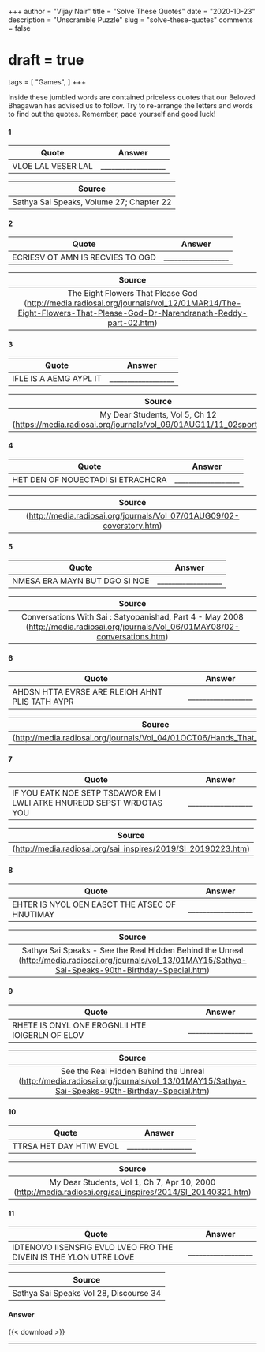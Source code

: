+++
author = "Vijay Nair"
title = "Solve These Quotes"
date = "2020-10-23"
description = "Unscramble Puzzle"
slug = "solve-these-quotes"
comments = false
# draft = true
tags = [
    "Games",
]
+++

Inside these jumbled words are contained priceless quotes that our Beloved Bhagawan has advised us to follow. Try to re-arrange the letters and words to find out the quotes. Remember, pace yourself and good luck! 

#### 1

| Quote         | Answer        |
| ------------- | ------------- |
| VLOE LAL VESER LAL | __________________ |

| Source        |
|:-------------:|
|Sathya Sai Speaks, Volume 27; Chapter 22 |

#### 2

| Quote         | Answer        |
| ------------- | ------------- |
| ECRIESV OT AMN IS RECVIES TO OGD | __________________ |

| Source        |
|:-------------:|
|The Eight Flowers That Please God (http://media.radiosai.org/journals/vol_12/01MAR14/The-Eight-Flowers-That-Please-God-Dr-Narendranath-Reddy-part-02.htm)|

#### 3

| Quote         | Answer        |
| ------------- | ------------- |
| IFLE IS A AEMG AYPL IT | __________________ |

| Source        |
|:-------------:|
|My Dear Students, Vol 5, Ch 12 (https://media.radiosai.org/journals/vol_09/01AUG11/11_02sports_video.htm)|

#### 4

| Quote         | Answer        |
| ------------- | ------------- |
| HET DEN OF NOUECTADI SI ETRACHCRA | __________________ |

| Source        |
|:-------------:|
|(http://media.radiosai.org/journals/Vol_07/01AUG09/02-coverstory.htm)|

#### 5

| Quote         | Answer        |
| ------------- | ------------- |
| NMESA ERA MAYN BUT DGO SI NOE | __________________ |

| Source        |
|:-------------:|
|Conversations With Sai : Satyopanishad, Part 4 - May 2008 (http://media.radiosai.org/journals/Vol_06/01MAY08/02-conversations.htm)|

#### 6

| Quote         | Answer        |
| ------------- | ------------- |
| AHDSN HTTA EVRSE ARE RLEIOH AHNT PLIS TATH AYPR | __________________ |

| Source        |
|:-------------:|
|(http://media.radiosai.org/journals/Vol_04/01OCT06/Hands_That_Serve.htm)|

#### 7

| Quote         | Answer        |
| ------------- | ------------- |
| IF YOU EATK NOE SETP TSDAWOR EM I LWLI ATKE HNUREDD SEPST WRDOTAS YOU | __________________ |

| Source        |
|:-------------:|
|(http://media.radiosai.org/sai_inspires/2019/SI_20190223.htm)|

#### 8

| Quote         | Answer        |
| ------------- | ------------- |
| EHTER IS NYOL OEN EASCT THE ATSEC OF HNUTIMAY | __________________ |

| Source        |
|:-------------:|
|Sathya Sai Speaks - See the Real Hidden Behind the Unreal (http://media.radiosai.org/journals/vol_13/01MAY15/Sathya-Sai-Speaks-90th-Birthday-Special.htm)|

#### 9

| Quote         | Answer        |
| ------------- | ------------- |
| RHETE IS ONYL ONE EROGNLII HTE IOIGERLN OF ELOV | __________________ |

| Source        |
|:-------------:|
|See the Real Hidden Behind the Unreal (http://media.radiosai.org/journals/vol_13/01MAY15/Sathya-Sai-Speaks-90th-Birthday-Special.htm)|

#### 10

| Quote         | Answer        |
| ------------- | ------------- |
| TTRSA HET DAY HTIW EVOL | __________________ |

| Source        |
|:-------------:|
|My Dear Students, Vol 1, Ch 7, Apr 10, 2000 (http://media.radiosai.org/sai_inspires/2014/SI_20140321.htm)|

#### 11

| Quote         | Answer        |
| ------------- | ------------- |
| IDTENOVO IISENSFIG EVLO LVEO FRO THE DIVEIN IS THE YLON UTRE LOVE | __________________ |

| Source        |
|:-------------:|
|Sathya Sai Speaks Vol 28, Discourse 34|

#### Answer

{{< download >}}

---